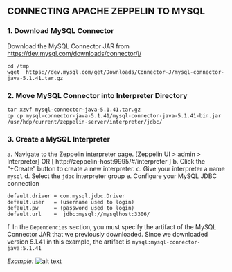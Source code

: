 ## CONNECTING APACHE ZEPPELIN TO MYSQL

### 1. Download MySQL Connector
Download the MySQL Connector JAR from https://dev.mysql.com/downloads/connector/j/
```
cd /tmp
wget  https://dev.mysql.com/get/Downloads/Connector-J/mysql-connector-java-5.1.41.tar.gz
```
### 2. Move MySQL Connector into Interpreter Directory

```
tar xzvf mysql-connector-java-5.1.41.tar.gz
cp cp mysql-connector-java-5.1.41/mysql-connector-java-5.1.41-bin.jar /usr/hdp/current/zeppelin-server/interpreter/jdbc/
```

### 3. Create a MySQL Interpreter

a. Navigate to the Zeppelin interpreter page. [Zeppelin UI > admin > Interpreter] OR [ http://zeppelin-host:9995/#/interpreter ]
b. Click the “+Create” button to create a new interpreter.
c. Give your interpreter a name `mysql`
d. Select the `jdbc` interpreter group
e. Configure your MySQL JDBC connection

```
default.driver = com.mysql.jdbc.Driver
default.user   = (username used to login)
default.pw     = (password used to login)
default.url    =  jdbc:mysql://mysqlhost:3306/
```

f. In the `Dependencies` section, you must specify the artifact of the MySQL Connector JAR that we previously downloaded. Since we downloaded version 5.1.41 in this example, the artifact is `mysql:mysql-connector-java:5.1.41`

_Example:_
![alt text](https://github.com/dabsterindia/LABs/blob/master/tmp/images/zeppelin_mysql_interpretter_settings.png)
